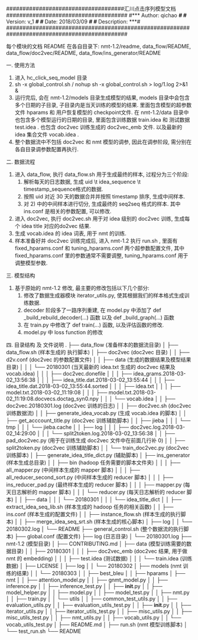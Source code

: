 ####################################汇川点击序列模型文档#####################################
#***       Author: qichao         ***#
#***      Version: v_1            ***#
#***         Date: 2018/03/09     ***#
#***  Description:                ***#
#############################################################################################

每个模块的文档 README 在各自目录下: 
  nmt-1.2/readme, data_flow/README, data_flow/doc2vec/README, data_flow/ins_generator/README

一. 使用方法
  1. 进入 hc_click_seq_model 目录
  2. sh -x global_control.sh / nohup sh -x global_control.sh > log/1.log 2>&1 &
  3. 运行完后, 会在 nmt-1.2/models 目录生成模型的结果, models 目录中会包含多个日期的子目录,
     子目录内是当天训练的模型的结果. 里面包含模型的超参数文件 hparams 和 用户恢复模型的 checkpoint文件.
     在 nmt-1.2/data 目录中也包含多个模型运行的日期的目录, 里面包含训练数据 train.idea 和 测试数据test.idea .
     也包含 doc2vec 训练生成的 doc2vec_emb 文件. 以及最新的 idea 集合文件 vocab.idea .
  4. 整个数据流中不包括 doc2vec 和 nmt 模型的调参, 因此在调参阶段, 需分别在各自目录调参数配置再执行.

二. 数据流程
  1. 进入 data_flow, 执行 data_flow.sh 用于生成最终的样本, 
     过程分为三个阶段:
       1) 解析每天的日志数据, 生成 uid \t idea_sequence \t timestamp_sequence格式的数据.
       2) 按照 uid 对近 30 天的数据合并并按照 timestamp 排序, 生成中间样本.
       3) 对 2) 中的中间样本进行切分, 生成最终的 seq2seq 格式的样本.
     其中 ins.conf 是相关的参数配置, 可以修改.
  2. 进入 doc2vec, 执行 doc2vec.sh 用于对 idea 级别的 doc2vec 训练, 生成每个 idea title 对应的do2vec 结果.
  3. 生成 vocab.idea 的 idea 词表, 用于 nmt 的训练.
  4. 样本准备好并 doc2vec 训练完成后, 进入 nmt-1.2 执行 run.sh , 里面有 fixed_hparams.conf 和 tuning_hparams.conf
     两个超参数配置文件, 其中 fixed_hparams.conf 里的参数通常不需要调整, tuning_hparams.conf 用于调整模型参数.

三. 模型结构
  1. 基于原始的 nmt-1.2 修改, 最主要的修改包括以下几个部分:
     1) 修改了数据生成器模块 iterator_utils.py, 使其根据我们的样本格式生成训练数据.
     2) decoder 阶段多了一路序列重建, 在 model.py 中添加了 def _build_rebuild_decoder(...) 函数
        以及 def _build_graph(...) 函数
     3) 在 train.py 中修改了 def train(...) 函数, 以及评估函数的修改.
     4) model.py 中 loss function 的修改

四. 目录结构 及 文件说明
.
├── data_flow (准备样本的数据流目录)
│ ├── data_flow.sh (样本生成的 执行脚本)
│ ├── doc2vec (doc2vec 目录)
│ │ ├── d2v.conf (doc2vec 的参数配置文件)
│ │ ├── data (生成的数据结果及模型结果目录)
│ │ │ └── 20180301 (当天最新的 idea.txt 生成的 doc2vec 结果及 vocab.idea)
│ │ │     ├── doc2vec.donefile
│ │ │     ├── idea_grams.2018-03-02_13:56:38
│ │ │     ├── idea_title.dat.2018-03-02_13:55:44
│ │ │     ├── idea_title.dat.2018-03-02_13:55:44.sorted
│ │ │     ├── idea.txt
│ │ │     ├── model.txt.2018-03-02_11:19:08
│ │ │     ├── model.txt.2018-03-02_11:19:08.docvecs.doctag_syn0.npy
│ │ │     └── vocab.idea
│ │ ├── doc2vec.20180301.log (doc2vec 训练的日志)
│ │ ├── doc2vec.sh (doc2vec 训练数据流)
│ │ ├── generate_idea_vocab.py (生成 vocab.idea 的脚本)
│ │ ├── get_acccount_title.py  (doc2vec 训练辅助脚本)
│ │ ├── jieba
│ │ │ └── tmp
│ │ │     └── jieba.cache
│ │ ├── log
│ │ │ ├── doc2vec.log.2018-03-02_14:29:00
│ │ │ └── split2token.log.2018-03-02_13:56:38
│ │ ├── pad_doc2vec.py (用于在训练生成 doc2vec 文件中在前面几行补 0)
│ │ ├── split2token.py (doc2vec 训练辅助脚本)
│ │ └── train_doc2vec.py (doc2vec 训练脚本)
│ ├── generate_idea_title_dict.py (辅助脚本)
│ ├── ins_generator (样本生成总目录)
│ │ ├── bin (hadoop 任务需要的脚本文件夹)
│ │ │ ├── all_mapper.py  (中间样本生成的 mapper 脚本)
│ │ │ ├── all_reducer_second_sort.py  (中间样本生成的 reducer 脚本)
│ │ │ ├── ins_reducer_pad.py (最终样本生成的 reducer 脚本)
│ │ │ ├── mapper.py  (每天日志解析的 mapper 脚本)
│ │ │ └── reducer.py  (每天日志解析的 reducer 脚本)
│ │ ├── data
│ │ │ └── 20180301
│ │ │     └── idea_title_dict
│ │ ├── extract_idea_seq_lib.sh  (样本生成的 hadoop 任务的相关函数)
│ │ ├── ins.conf  (样本生成的配置文件)
│ │ ├── instance_flow.sh  (样本生成的执行脚本)
│ │ ├── merge_idea_seq_srt.sh  (样本生成的核心脚本)
│ ├── log
│ │ └── 20180302.log
│ └── README
├── general_control.sh  (整个数据流的执行脚本)
├── global.conf  (配置文件)
├── log  (日志目录)
│ └── 20180301.log
├── nmt-1.2  (模型目录)
│ ├── CONTRIBUTING.md
│ ├── data  (模型训练需要的数据目录)
│ │ ├── 20180301
│ │ │ ├── doc2vec_emb  (doc2vec 结果, 用于做 nmt 的 embedding)
│ │ │ ├── test.idea  (测试数据)
│ │ │ └── train.idea  (训练数据)
│ ├── LICENSE
│ ├── log
│ │ └── 20180302
│ ├── models  (nmt 训练的结果)
│ │ └── 20180303
│ │     ├── best_bleu
│ │     ├── hparams
│ ├── nmt
│ │ ├── attention_model.py
│ │ ├── gnmt_model.py
│ │ ├── inference.py
│ │ ├── inference_test.py
│ │ ├── __init__.py
│ │ ├── model_helper.py
│ │ ├── model.py
│ │ ├── model_test.py
│ │ ├── nmt.py
│ │ ├── train.py
│ │ └── utils
│ │     ├── common_test_utils.py
│ │     ├── evaluation_utils.py
│ │     ├── evaluation_utils_test.py
│ │     ├── __init__.py
│ │     ├── iterator_utils.py
│ │     ├── iterator_utils_test.py
│ │     ├── misc_utils.py
│ │     ├── misc_utils_test.py
│ │     ├── nmt_utils.py
│ │     ├── vocab_utils.py
│ │     └── vocab_utils_test.py
│ ├── README.md
│ ├── run.sh  (nmt 模型训练脚本)
│ └── test_run.sh
└── README
